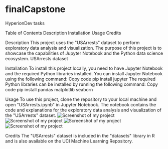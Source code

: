 # finalCapstone
HyperionDev tasks

Table of Contents
Description
Installation
Usage
Credits

Description
This project uses the "USArrests" dataset to perform exploratory data analysis and visualization. The purpose of this project is to showcase the capabilities of Jupyter Notebook and the Python data science ecosystem. USArrests dataset 

Installation
To install this project locally, you need to have Jupyter Notebook and the required Python libraries installed. You can install Jupyter Notebook using the following command:
Copy code
pip install jupyter
The required Python libraries can be installed by running the following command:
Copy code
pip install pandas matplotlib seaborn

Usage
To use this project, clone the repository to your local machine and open "USArrests.ipynb" in Jupyter Notebook. The notebook contains the code and explanations for the exploratory data analysis and visualization of the "USArrests" dataset.
![Screenshot of my project](finalCapstone/screenshot1.png)
![Screenshot of my project](finalCapstone/screenshot2.png)
![Screenshot of my project](finalCapstone/screenshot3.png)
![Screenshot of my project](finalCapstone/screenshot4.png)

Credits
The "USArrests" dataset is included in the "datasets" library in R and is also available on the UCI Machine Learning Repository.
